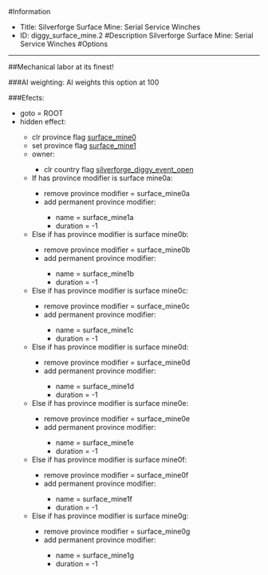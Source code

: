 #Information
 - Title: Silverforge Surface Mine: Serial Service Winches
 - ID: diggy_surface_mine.2
#Description
Silverforge Surface Mine: Serial Service Winches
#Options

___
##Mechanical labor at its finest!

###AI weighting:
AI weights this option at 100


###Efects:<ul><li>goto = ROOT</li><li>hidden effect:</li><ul><li>clr province flag [surface_mine0](../flags/surface_mine0.md)</li><li>set province flag [surface_mine1](../flags/surface_mine1.md)</li><li>owner:</li><ul><li>clr country flag [silverforge_diggy_event_open](../flags/silverforge_diggy_event_open.md)</li></ul><li>If has province modifier is surface mine0a:</li><ul><li>remove province modifier = surface_mine0a</li><li>add permanent province modifier:</li><ul><li>name = surface_mine1a</li><li>duration = -1</li></ul></ul><li>Else if has province modifier is surface mine0b:</li><ul><li>remove province modifier = surface_mine0b</li><li>add permanent province modifier:</li><ul><li>name = surface_mine1b</li><li>duration = -1</li></ul></ul><li>Else if has province modifier is surface mine0c:</li><ul><li>remove province modifier = surface_mine0c</li><li>add permanent province modifier:</li><ul><li>name = surface_mine1c</li><li>duration = -1</li></ul></ul><li>Else if has province modifier is surface mine0d:</li><ul><li>remove province modifier = surface_mine0d</li><li>add permanent province modifier:</li><ul><li>name = surface_mine1d</li><li>duration = -1</li></ul></ul><li>Else if has province modifier is surface mine0e:</li><ul><li>remove province modifier = surface_mine0e</li><li>add permanent province modifier:</li><ul><li>name = surface_mine1e</li><li>duration = -1</li></ul></ul><li>Else if has province modifier is surface mine0f:</li><ul><li>remove province modifier = surface_mine0f</li><li>add permanent province modifier:</li><ul><li>name = surface_mine1f</li><li>duration = -1</li></ul></ul><li>Else if has province modifier is surface mine0g:</li><ul><li>remove province modifier = surface_mine0g</li><li>add permanent province modifier:</li><ul><li>name = surface_mine1g</li><li>duration = -1</li></ul></ul></ul></ul>
